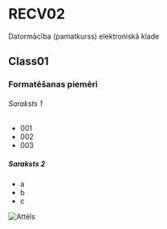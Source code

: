 # RECV02
Datormācība (pamatkurss) elektroniskā klade

## Class01
### Formatēšanas piemēri
###### Saraksts 1
- 001
- 002
- 003

##### Saraksts 2
- a
- b 
- c

![Attēls](https://www.google.com/url?sa=i&url=https%3A%2F%2Fen.m.wikipedia.org%2Fwiki%2FFile%3AImage.jpg&psig=AOvVaw344A6abzlba5OfzAvCqYmZ&ust=1664613524794000&source=images&cd=vfe&ved=0CAkQjRxqFwoTCLCf-eGOvPoCFQAAAAAdAAAAABAI)
